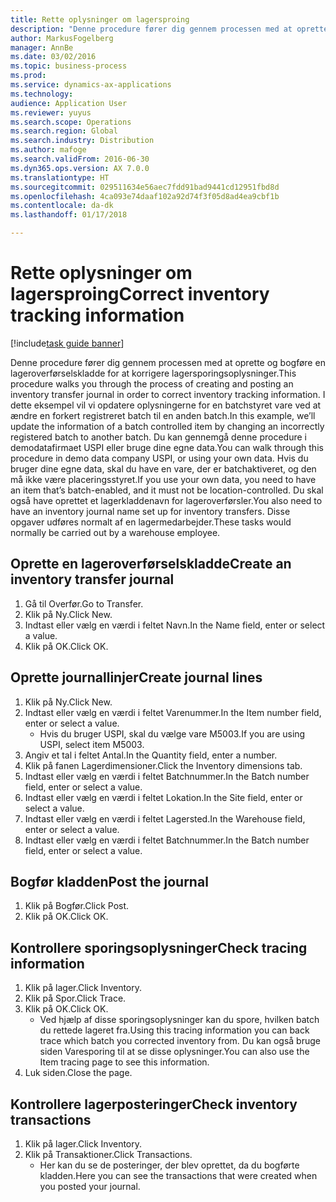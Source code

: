 ```yaml
---
title: Rette oplysninger om lagersproing
description: "Denne procedure fører dig gennem processen med at oprette og bogføre en lageroverførselskladde for at korrigere lagersporingsoplysninger."
author: MarkusFogelberg
manager: AnnBe
ms.date: 03/02/2016
ms.topic: business-process
ms.prod: 
ms.service: dynamics-ax-applications
ms.technology: 
audience: Application User
ms.reviewer: yuyus
ms.search.scope: Operations
ms.search.region: Global
ms.search.industry: Distribution
ms.author: mafoge
ms.search.validFrom: 2016-06-30
ms.dyn365.ops.version: AX 7.0.0
ms.translationtype: HT
ms.sourcegitcommit: 029511634e56aec7fdd91bad9441cd12951fbd8d
ms.openlocfilehash: 4ca093e74daaf102a92d74f3f05d8ad4ea9cbf1b
ms.contentlocale: da-dk
ms.lasthandoff: 01/17/2018

---
```

# <a name="correct-inventory-tracking-information"></a><span data-ttu-id="73337-103">Rette oplysninger om lagersproing</span><span class="sxs-lookup"><span data-stu-id="73337-103">Correct inventory tracking information</span></span>

[!include[task guide banner](../../includes/task-guide-banner.md)]

<span data-ttu-id="73337-104">Denne procedure fører dig gennem processen med at oprette og bogføre en lageroverførselskladde for at korrigere lagersporingsoplysninger.</span><span class="sxs-lookup"><span data-stu-id="73337-104">This procedure walks you through the process of creating and posting an inventory transfer journal in order to correct inventory tracking information.</span></span> <span data-ttu-id="73337-105">I dette eksempel vil vi opdatere oplysningerne for en batchstyret vare ved at ændre en forkert registreret batch til en anden batch.</span><span class="sxs-lookup"><span data-stu-id="73337-105">In this example, we’ll update the information of a batch controlled item by changing an incorrectly registered batch to another batch.</span></span> <span data-ttu-id="73337-106">Du kan gennemgå denne procedure i demodatafirmaet USPI eller bruge dine egne data.</span><span class="sxs-lookup"><span data-stu-id="73337-106">You can walk through this procedure in demo data company USPI, or using your own data.</span></span> <span data-ttu-id="73337-107">Hvis du bruger dine egne data, skal du have en vare, der er batchaktiveret, og den må ikke være placeringsstyret.</span><span class="sxs-lookup"><span data-stu-id="73337-107">If you use your own data, you need to have an item that’s batch-enabled, and it must not be location-controlled.</span></span> <span data-ttu-id="73337-108">Du skal også have oprettet et lagerkladdenavn for lageroverførsler.</span><span class="sxs-lookup"><span data-stu-id="73337-108">You also need to have an inventory journal name set up for inventory transfers.</span></span> <span data-ttu-id="73337-109">Disse opgaver udføres normalt af en lagermedarbejder.</span><span class="sxs-lookup"><span data-stu-id="73337-109">These tasks would normally be carried out by a warehouse employee.</span></span>


## <a name="create-an-inventory-transfer-journal"></a><span data-ttu-id="73337-110">Oprette en lageroverførselskladde</span><span class="sxs-lookup"><span data-stu-id="73337-110">Create an inventory transfer journal</span></span>
1. <span data-ttu-id="73337-111">Gå til Overfør.</span><span class="sxs-lookup"><span data-stu-id="73337-111">Go to Transfer.</span></span>
2. <span data-ttu-id="73337-112">Klik på Ny.</span><span class="sxs-lookup"><span data-stu-id="73337-112">Click New.</span></span>
3. <span data-ttu-id="73337-113">Indtast eller vælg en værdi i feltet Navn.</span><span class="sxs-lookup"><span data-stu-id="73337-113">In the Name field, enter or select a value.</span></span>
4. <span data-ttu-id="73337-114">Klik på OK.</span><span class="sxs-lookup"><span data-stu-id="73337-114">Click OK.</span></span>

## <a name="create-journal-lines"></a><span data-ttu-id="73337-115">Oprette journallinjer</span><span class="sxs-lookup"><span data-stu-id="73337-115">Create journal lines</span></span>
1. <span data-ttu-id="73337-116">Klik på Ny.</span><span class="sxs-lookup"><span data-stu-id="73337-116">Click New.</span></span>
2. <span data-ttu-id="73337-117">Indtast eller vælg en værdi i feltet Varenummer.</span><span class="sxs-lookup"><span data-stu-id="73337-117">In the Item number field, enter or select a value.</span></span>
    * <span data-ttu-id="73337-118">Hvis du bruger USPI, skal du vælge vare M5003.</span><span class="sxs-lookup"><span data-stu-id="73337-118">If you are using USPI, select item M5003.</span></span>  
3. <span data-ttu-id="73337-119">Angiv et tal i feltet Antal.</span><span class="sxs-lookup"><span data-stu-id="73337-119">In the Quantity field, enter a number.</span></span>
4. <span data-ttu-id="73337-120">Klik på fanen Lagerdimensioner.</span><span class="sxs-lookup"><span data-stu-id="73337-120">Click the Inventory dimensions tab.</span></span>
5. <span data-ttu-id="73337-121">Indtast eller vælg en værdi i feltet Batchnummer.</span><span class="sxs-lookup"><span data-stu-id="73337-121">In the Batch number field, enter or select a value.</span></span>
6. <span data-ttu-id="73337-122">Indtast eller vælg en værdi i feltet Lokation.</span><span class="sxs-lookup"><span data-stu-id="73337-122">In the Site field, enter or select a value.</span></span>
7. <span data-ttu-id="73337-123">Indtast eller vælg en værdi i feltet Lagersted.</span><span class="sxs-lookup"><span data-stu-id="73337-123">In the Warehouse field, enter or select a value.</span></span>
8. <span data-ttu-id="73337-124">Indtast eller vælg en værdi i feltet Batchnummer.</span><span class="sxs-lookup"><span data-stu-id="73337-124">In the Batch number field, enter or select a value.</span></span>

## <a name="post-the-journal"></a><span data-ttu-id="73337-125">Bogfør kladden</span><span class="sxs-lookup"><span data-stu-id="73337-125">Post the journal</span></span>
1. <span data-ttu-id="73337-126">Klik på Bogfør.</span><span class="sxs-lookup"><span data-stu-id="73337-126">Click Post.</span></span>
2. <span data-ttu-id="73337-127">Klik på OK.</span><span class="sxs-lookup"><span data-stu-id="73337-127">Click OK.</span></span>

## <a name="check-tracing-information"></a><span data-ttu-id="73337-128">Kontrollere sporingsoplysninger</span><span class="sxs-lookup"><span data-stu-id="73337-128">Check tracing information</span></span>
1. <span data-ttu-id="73337-129">Klik på lager.</span><span class="sxs-lookup"><span data-stu-id="73337-129">Click Inventory.</span></span>
2. <span data-ttu-id="73337-130">Klik på Spor.</span><span class="sxs-lookup"><span data-stu-id="73337-130">Click Trace.</span></span>
3. <span data-ttu-id="73337-131">Klik på OK.</span><span class="sxs-lookup"><span data-stu-id="73337-131">Click OK.</span></span>
    * <span data-ttu-id="73337-132">Ved hjælp af disse sporingsoplysninger kan du spore, hvilken batch du rettede lageret fra.</span><span class="sxs-lookup"><span data-stu-id="73337-132">Using this tracing information you can back trace which batch you corrected inventory from.</span></span>  <span data-ttu-id="73337-133">Du kan også bruge siden Varesporing til at se disse oplysninger.</span><span class="sxs-lookup"><span data-stu-id="73337-133">You can also use the Item tracing page to see this information.</span></span>  
4. <span data-ttu-id="73337-134">Luk siden.</span><span class="sxs-lookup"><span data-stu-id="73337-134">Close the page.</span></span>

## <a name="check-inventory-transactions"></a><span data-ttu-id="73337-135">Kontrollere lagerposteringer</span><span class="sxs-lookup"><span data-stu-id="73337-135">Check inventory transactions</span></span>
1. <span data-ttu-id="73337-136">Klik på lager.</span><span class="sxs-lookup"><span data-stu-id="73337-136">Click Inventory.</span></span>
2. <span data-ttu-id="73337-137">Klik på Transaktioner.</span><span class="sxs-lookup"><span data-stu-id="73337-137">Click Transactions.</span></span>
    * <span data-ttu-id="73337-138">Her kan du se de posteringer, der blev oprettet, da du bogførte kladden.</span><span class="sxs-lookup"><span data-stu-id="73337-138">Here you can see the transactions that were created when you posted your journal.</span></span>   

